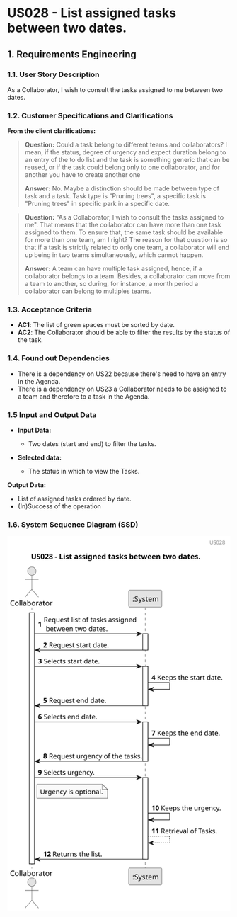# US028 - List assigned tasks between two dates. 


## 1. Requirements Engineering

### 1.1. User Story Description

As a Collaborator, I wish to consult the tasks assigned to me between two dates.

### 1.2. Customer Specifications and Clarifications 

**From the client clarifications:**

> **Question:** Could a task belong to different teams and collaborators? I mean,
> if the status, degree of urgency and expect duration belong to an entry of the to do list
> and the task is something generic that can be reused, or if the task could belong
> only to one collaborator, and for another you have to create another one
>
> **Answer:** No.
Maybe a distinction should be made between type of task and a task.
Task type is "Pruning trees", a specific task is "Pruning trees" in specific park in a specific date.

> **Question:**
"As a Collaborator, I wish to consult the tasks assigned to me". That means that the collaborator
> can have more than one task assigned to them. To ensure that, the same task should be available
> for more than one team, am I right? The reason for that question is so that if a task 
> is strictly related to only one team, a collaborator will end up being in
> two teams simultaneously, which cannot happen.
>
> **Answer:** A team can have multiple task assigned, hence, if a collaborator belongs to a team.
Besides, a collaborator can move from a team to another, so during,
> for instance, a month period a collaborator can belong to multiples teams.


### 1.3. Acceptance Criteria

* **AC1**: The list of green spaces must be sorted by date.
* **AC2**: The Collaborator should be able to filter the results by the
status of the task.

### 1.4. Found out Dependencies

* There is a dependency on US22 because there's need to have an entry in the Agenda.
* There is a dependency on US23 a Collaborator needs to be assigned to a team and therefore to a task in the Agenda.

### 1.5 Input and Output Data

* **Input Data:**
  * Two dates (start and end) to filter the tasks.

* **Selected data:**
    * The status in which to view the Tasks. 

**Output Data:**

* List of assigned tasks ordered by date.
* (In)Success of the operation

### 1.6. System Sequence Diagram (SSD)

![us028](svg/us028-sequence_diagram.svg)


